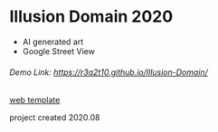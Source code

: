 # Illusion Domain 2020
- AI generated art
- Google Street View
###### Demo Link: https://r3a2t10.github.io/Illusion-Domain/
[web template](https://startbootstrap.com/themes/grayscale)

project created 2020.08